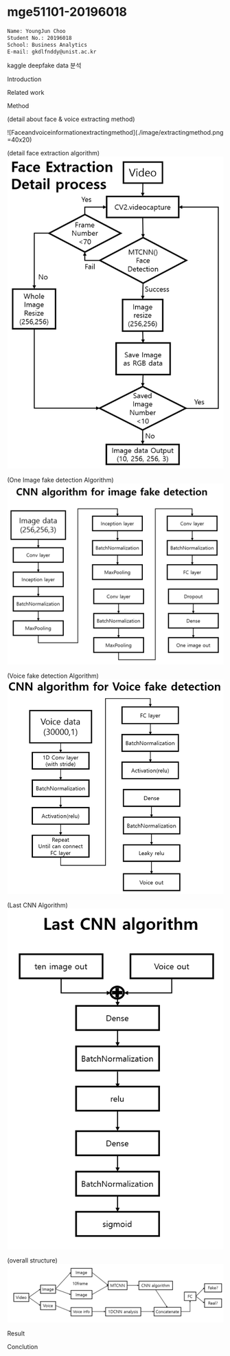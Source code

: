 # mge51101-20196018

```
Name: YoungJun Choo  
Student No.: 20196018  
School: Business Analytics  
E-mail: gkdlfnddy@unist.ac.kr  

```

kaggle deepfake data 분석 

Introduction

Related work

Method

(detail about face & voice extracting method)

![Faceandvoiceinformationextractingmethod](./image/extractingmethod.png =40x20)


(detail face extraction algorithm)
![Faceextractiondetail](image/Faceextractiondetail.png)


(One Image fake detection Algorithm)
![oneimageAlgorithm](image/oneimageAlgorithm.png)


(Voice fake detection Algorithm)
![VoiceCNNalgorithm](image/VoiceCNNalgorithm.png)

(Last CNN Algorithm)
![LastCNNalgorithm](image/lastCNNalgorithm.png)


(overall structure)
![Overallstructure](image/Video분석전체구조.png)

Result

Conclution


